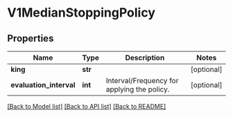 # V1MedianStoppingPolicy

## Properties
Name | Type | Description | Notes
------------ | ------------- | ------------- | -------------
**king** | **str** |  | [optional] 
**evaluation_interval** | **int** | Interval/Frequency for applying the policy. | [optional] 

[[Back to Model list]](../README.md#documentation-for-models) [[Back to API list]](../README.md#documentation-for-api-endpoints) [[Back to README]](../README.md)


